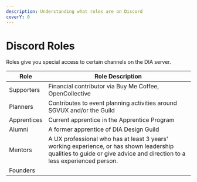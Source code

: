 ```yaml
---
description: Understanding what roles are on Discord
coverY: 0
---
```


# Discord Roles 

Roles give you special access to certain channels on the DIA server. 


| Role        | Role Description                                                                                                                                                      |
| ----------- | --------------------------------------------------------------------------------------------------------------------------------------------------------------------- |
| Supporters  | Financial contributor via Buy Me Coffee, OpenCollective                                                                                                               |
| Planners    | Contributes to event planning activities around SGVUX and/or the Guild                                                                                                |
| Apprentices | Current apprentice in the Apprentice Program                                                                                                                          |
| Alumni      | A former apprentice of DIA Design Guild                                                                                                                               |
| Mentors     | A UX professional who has at least 3 years' working experience, or has shown leadership qualities to guide or give advice and direction to a less experienced person. |
| Founders    |                                                                                                                                                                       |

